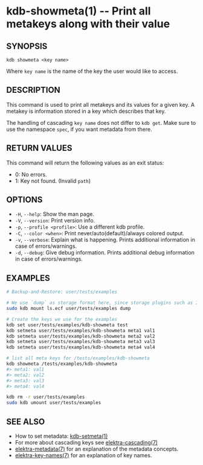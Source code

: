 # kdb-showmeta(1) -- Print all metakeys along with their value

## SYNOPSIS

`kdb showmeta <key name>`<br>

Where `key name` is the name of the key the user would like to access.

## DESCRIPTION

This command is used to print all metakeys and its values for a given key.
A metakey is information stored in a key which describes that key.

The handling of cascading `key name` does not differ to `kdb get`.
Make sure to use the namespace `spec`, if you want metadata from there.

## RETURN VALUES

This command will return the following values as an exit status:<br>

- 0:
  No errors.
- 1:
  Key not found. (Invalid `path`)

## OPTIONS

- `-H`, `--help`:
  Show the man page.
- `-V`, `--version`:
  Print version info.
- `-p`, `--profile <profile>`:
  Use a different kdb profile.
- `-C`, `--color <when>`:
  Print never/auto(default)/always colored output.
- `-v`, `--verbose`:
  Explain what is happening. Prints additional information in case of errors/warnings.
- `-d`, `--debug`:
  Give debug information. Prints additional debug information in case of errors/warnings.

## EXAMPLES

```sh
# Backup-and-Restore: user/tests/examples

# We use `dump` as storage format here, since storage plugins such as INI
sudo kdb mount ls.ecf user/tests/examples dump

# Create the keys we use for the examples
kdb set user/tests/examples/kdb-showmeta test
kdb setmeta user/tests/examples/kdb-showmeta meta1 val1
kdb setmeta user/tests/examples/kdb-showmeta meta2 val2
kdb setmeta user/tests/examples/kdb-showmeta meta3 val3
kdb setmeta user/tests/examples/kdb-showmeta meta4 val4

# list all meta keys for /tests/examples/kdb-showmeta
kdb showmeta /tests/examples/kdb-showmeta
#> meta1: val1
#> meta2: val2
#> meta3: val3
#> meta4: val4

kdb rm -r user/tests/examples
sudo kdb umount user/tests/examples
```

## SEE ALSO

- How to set metadata: [kdb-setmeta(1)](kdb-setmeta.md)
- For more about cascading keys see [elektra-cascading(7)](elektra-cascading.md)
- [elektra-metadata(7)](elektra-metadata.md) for an explanation of the metadata concepts.
- [elektra-key-names(7)](elektra-key-names.md) for an explanation of key names.
